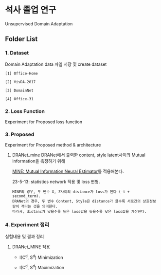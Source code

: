 # 석사 졸업 연구

Unsupervised Domain Adaptation

## Folder List
### 1. Dataset

  Domain Adaptation data 파일 저장 및 create dataset

    [1] Office-Home

    [2] VisDA-2017

    [3] DomainNet

    [4] Office-31

### 2. Loss Function

  Experiment for Proposed loss function

### 3. Proposed

  Experiment for Proposed method & architecture
  1. DRANet_mine
      DRANet에서 출력한 content, style latent사이의 Mutual Information을 측정하기 위해 
      
      [MINE: Mutual Information Neural Estimator](https://github.com/gtegner/mine-pytorch)를 적용해본다.
      
      23-5-13: statistics network 적용 및 loss 변형.
      
         MINE의 경우, 두 변수 X, Z사이의 distance가 loss가 된다 (-t + second_term). 
         DRANet의 경우, 두 변수 Content, Style은 distance가 클수록 서로간의 상호정보량이 적다는 것을 의미한다.
         따라서, distanc가 낮을수록 높은 loss값을 높을수록 낮은 loss값을 계산한다.
      
### 4. Experiment 정리

  실험내용 및 결과 정리
  
  1. DRANet_MINE 적용
   
      * I(C<sup>d</sup>,  S<sup>d</sup>) Minimization
  
      * I(C<sup>d</sup>,  S<sup>d</sup>) Maximization
   

